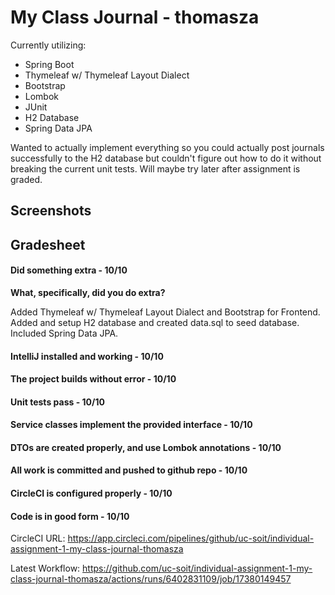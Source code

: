 # My Class Journal - thomasza

Currently utilizing:

* Spring Boot
* Thymeleaf w/ Thymeleaf Layout Dialect
* Bootstrap
* Lombok
* JUnit
* H2 Database
* Spring Data JPA

Wanted to actually implement everything so you could actually post journals successfully to the H2 database but couldn't figure out how to do it without breaking the current unit tests. Will maybe try later after assignment is graded.

## Screenshots


## Gradesheet

#### Did something extra - 10/10

**What, specifically, did you do extra?**

Added Thymeleaf w/ Thymeleaf Layout Dialect and Bootstrap for Frontend. Added and setup H2 database and created data.sql to seed database. Included Spring Data JPA.

#### IntelliJ installed and working - 10/10

#### The project builds without error - 10/10

#### Unit tests pass - 10/10

#### Service classes implement the provided interface - 10/10

#### DTOs are created properly, and use Lombok annotations - 10/10

#### All work is committed and pushed to github repo - 10/10

#### CircleCI is configured properly - 10/10

#### Code is in good form - 10/10


CircleCI URL: https://app.circleci.com/pipelines/github/uc-soit/individual-assignment-1-my-class-journal-thomasza

Latest Workflow: https://github.com/uc-soit/individual-assignment-1-my-class-journal-thomasza/actions/runs/6402831109/job/17380149457
